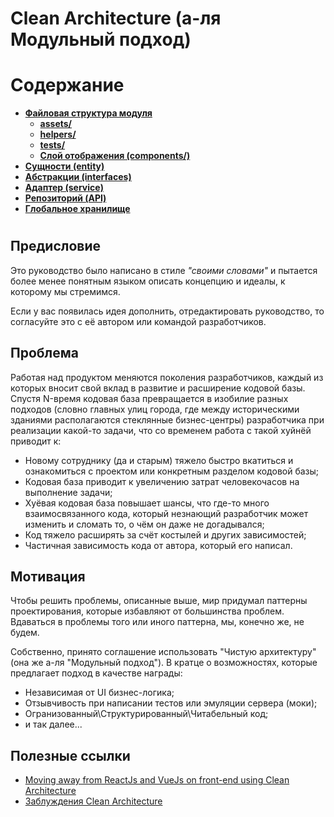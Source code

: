 # **Clean Architecture (а-ля Модульный подход)**

# **Содержание**

- [**Файловая структура модуля**](steps/structure.md)
  - [**assets/**](steps/assets.md)
  - [**helpers/**](steps/helpers.md)
  - [**tests/**](steps/tests.md)
  - [**Слой отображения (components/)**](steps/component.md)
- [**Сущности (entity)**](steps/entity.md)
- [**Абстракции (interfaces)**](steps/interfaces.md)
- [**Адаптер (service)**](steps/service.md)
- [**Репозиторий (API)**](steps/api.md)
- [**Глобальное хранилище**](steps/store.md)

#

## **Предисловие**

Это руководство было написано в стиле *"своими словами"* и пытается более менее понятным языком описать концепцию и идеалы, к которому мы стремимся.

Если у вас появилась идея дополнить, отредактировать руководство, то согласуйте это с её автором или командой разработчиков.

## **Проблема**

Работая над продуктом меняются поколения разработчиков, каждый из которых вносит свой вклад в развитие и расширение кодовой базы. Спустя N-время кодовая база превращается в изобилие разных подходов (словно главных улиц города, где между историческими зданиями располагаются стеклянные бизнес-центры) разработчика при реализации какой-то задачи, что со временем работа с такой хуйнёй приводит к:

- Новому сотруднику (да и старым) тяжело быстро вкатиться и ознакомиться с проектом или конкретным разделом кодовой базы;
- Кодовая база приводит к увеличению затрат человекочасов на выполнение задачи;
- Хуёвая кодовая база повышает шансы, что где-то много взаимосвязанного кода, который незнающий разработчик может изменить и сломать то, о чём он даже не догадывался;
- Код тяжело расширять за счёт костылей и других зависимостей;
- Частичная зависимость кода от автора, который его написал.

## **Мотивация**

Чтобы решить проблемы, описанные выше, мир придумал паттерны проектирования, которые избавляют от большинства проблем. Вдаваться в проблемы того или иного паттерна, мы, конечно же, не будем.

Собственно, принято соглашение использовать "Чистую архитектуру" (она же а-ля "Модульный подход"). В кратце о возможностях, которые предлагает подход в качестве награды:

- Независимая от UI бизнес-логика;
- Отзывчивость при написании тестов или эмуляции сервера (моки);
- Огранизованный\Структурированный\Читабельный код;
- и так далее...

## Полезные ссылки

- [Moving away from ReactJs and VueJs on front-end using Clean Architecture](https://dev.to/xurxodev/moving-away-from-reactjs-and-vuejs-on-front-end-using-clean-architecture-3olk)
- [Заблуждения Clean Architecture](https://habr.com/ru/companies/mobileup/articles/335382/)